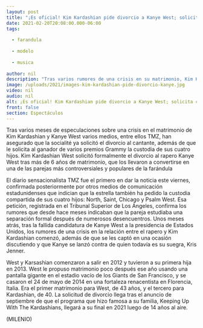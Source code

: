 ```yaml
---
layout: post
title: "¡Es oficial! Kim Kardashian pide divorcio a Kanye West; solicita custodia de sus hijos"
date: 2021-02-20T20:08:00.000-06:00
tags:
  
  - farandula
  
  - modelo
  
  - musica
  
author: nil
description: "Tras varios rumores de una crisis en su matrimonio, Kim Kardashian decidió pedirle el divorcio a Kanye West. "
image: /uploads/2021/images-kim-kardashian-pide-divorcio-kanye.jpg
video: nil
audio: nil
alt: ¡Es oficial! Kim Kardashian pide divorcio a Kanye West; solicita custodia de sus hijos
front: false
section: Espectáculos
---
```


Tras varios meses de especulaciones sobre una crisis en el matrimonio de Kim Kardashian y Kanye West varios medios, entre ellos TMZ, han asegurado que la socialité ya solicitó el divorcio al cantante, además de que le solicita al ganador de varios premios Grammy la custodia de sus cuatro hijos. Kim Kardashian West solicitó formalmente el divorcio al rapero Kanye West tras más de 6 años de matrimonio, que los llevaron a convertirse en una de las parejas más controversiales y populares de la farándula 

El diario sensacionalista TMZ fue el primero en dar la noticia este viernes, confirmada posteriormente por otros medios de comunicación estadunidenses que indician que la estrella también ha pedido la custodia compartida de sus cuatro hijos: North, Saint, Chicago y Psalm West. Esa petición, registrada en el Tribunal Superior de Los Ángeles, confirma los rumores que desde hace meses indicaban que la pareja estudiaba una separación formal después de numerosos desencuentros. Unos meses atrás, tras la fallida candidatura de Kanye West a la presidencia de Estados Unidos, los rumores de una crisis en la relación entre el rapero y Kim Kardashian comenzó, además de que se les captó en una ocasión discutiendo y que Kanye se lanzó contra de quien todavía es su suegra, Kris Jenner. 

West y Karsashian comenzaron a salir en 2012 y tuvieron a su primera hija en 2013. West le propuso matrimonio poco después ese año usando una pantalla gigante en el estadio vacío de los Giants de San Francisco, y se casaron el 24 de mayo de 2014 en una fortaleza renacentista en Florencia, Italia. Era el primer matrimonio para West, de 43 años, y el tercero para Kardashian, de 40. La solicitud de divorcio llega tras el anuncio de septiembre de que el programa que hizo famosa a su familia, Keeping Up With The Kardashians, llegará a su final en 2021 luego de 14 años al aire. 

(MILENIO)
